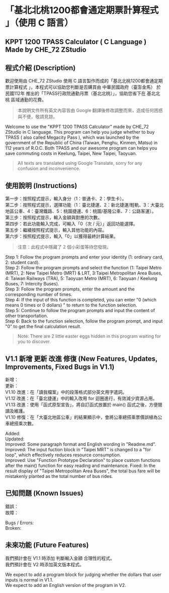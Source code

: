 # 「基北北桃1200都會通定期票計算程式 」（使用 C 語言）
## KPPT 1200 TPASS Calculator ( C Language ) Made by CHE_72 ZStudio

## 程式介紹 (Description)
歡迎使用由 CHE_72 ZStudio 使用 C 語言製作而成的「基北北桃1200都會通定期票計算程式 」，本程式可以協助您判斷是否購買由 中華民國政府（臺澎金馬） 於 民國112年 推出的「TPASS行政院通勤月票（基北北桃）」，協助您省下在 基北北桃 區域通勤的花費。
>  本說明文件所有英文內容皆由 Google 翻譯後修改調整而來，造成任何困惑與不便，敬請見諒。

Welcome to use the "KPPT 1200 TPASS Calculator" made by CHE_72 ZStudio in C language. This program can help you judge whether to buy TPASS ( also called Megacity Pass ), which was launched by the government of the Republic of China (Taiwan, Penghu, Kinmen, Matsu) in 112 years of R.O.C. Both TPASS and our awesome program can helps you save commuting costs in Keelung, Taipei, New Taipei, Taoyuan.
>  All texts are translated using Google Translate, sorry for any confusion and inconvenience.

## 使用說明 (Instructions)
第一步：按照程式提示，輸入身分（1：普通卡、2：學生卡）。  
第二步：按照程式提示，選擇功能（1：臺北捷運、2：新北捷運/輕軌、3：大臺北地區公車、4：臺灣鐵路、5：桃園捷運、6：桃園/基隆公車、7：公路客運）。  
第三步：按照程式提示，輸入金額與對應的次數。  
第四步：若此功能輸入完成，可輸入「0（次 / 元）」返回功能選擇。  
第五步：繼續按照程式提示，輸入其他功能的內容。  
第六步：按照程式提示，輸入「0」以獲得最終計算結果。  
> 注意：此程式中隱藏了 2 個小彩蛋等待您發現。

Step 1: Follow the program prompts and enter your identity (1: ordinary card, 2: student card).  
Step 2: Follow the program prompts and select the function (1: Taipei Metro (MRT), 2: New Taipei Metro (MRT) & LRT, 3:Taipei Metropolitan Area Buses, 4: Taiwan Railways (TRA), 5: Taoyuan Metro (MRT), 6: Taoyuan / Keelung Buses, 7: Intercity Buses).  
Step 3: Follow the program prompts, enter the amount and the corresponding number of times.  
Step 4: If the input of this function is completed, you can enter "0 (which means 0 times or 0 dollars) " to return to the function selection.  
Step 5: Continue to follow the program prompts and input the content of other transportation.  
Step 6: Back to the function selection, follow the program prompt, and input "0" to get the final calculation result.  
> Note: There are 2 little easter eggs hidden in this program waiting for you to discover.  

## V1.1 新增 更新 改進 修復 (New Features, Updates, Improvements, Fixed Bugs in V1.1)
新增：  
更新：  
V1.10 改進：在「讀我檔案」中的段落格式部分英文用字遣詞。  
V1.12 改進：在「臺北捷運」中的輸入改用 for 迴圈進行，有效減少資源占用。  
V1.13 改進：使用「函式原型宣告」，將自訂函式放置於 main() 函式之後，方便閱讀及維護。  
V1.10 修復：在「大臺北地區公車」的結果顯示中，會將公車總搭乘票價誤植為公車總搭乘次數。  

Added:  
Updated:  
Improved: Some paragraph format and English wording in "Readme.md".  
Improved: The input fuction block in "Taipei MRT" is changed to a "for loop", which effectively reduces resource consumption.  
Improved: Use "Function Prototype Declaration" to place custom functions after the main() function for easy reading and maintenance.
Fixed: In the result display of "Taipei Metropolitan Area Buses", the total bus fare will be mistakenly planted as the total number of bus rides.  

## 已知問題 (Known Issues)
錯誤：  
故障：

Bugs / Errors:  
Broken:

## 未來功能 (Future Features)
我們預計會在 V1.1 時添加 判斷輸入金額 合理性的程式。   
我們預計會在 V2 時添加英文版本程式。

We expect to add a program block for judging whether the dollars that user inputs is normal in V1.1.  
We expect to add an English version of the program in V2.
